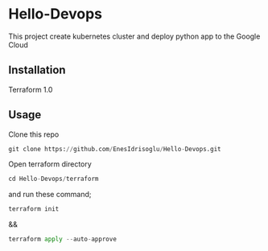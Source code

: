 # Hello-Devops

This project create kubernetes cluster and deploy python app to the Google Cloud

## Installation

Terraform 1.0

## Usage

Clone this repo 

```python
git clone https://github.com/EnesIdrisoglu/Hello-Devops.git
```

Open terraform directory

```python
cd Hello-Devops/terraform
```

and run these command;

```python
terraform init
```

&&

```python
terraform apply --auto-approve
```
